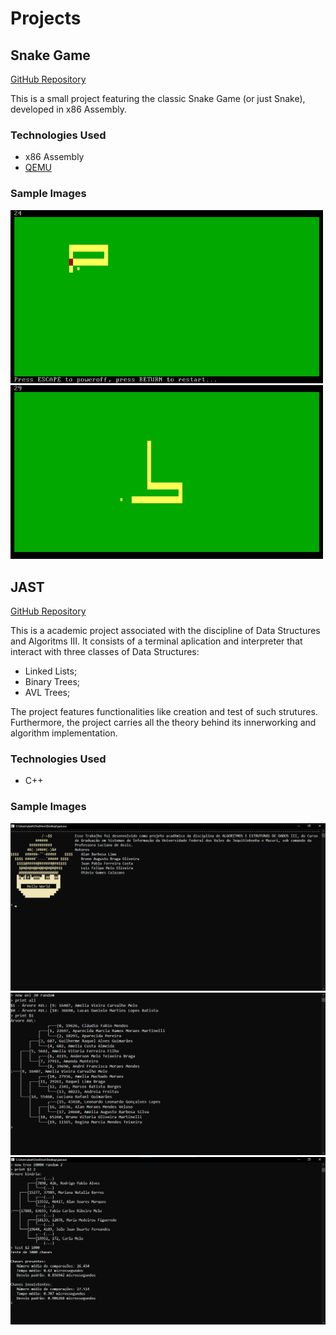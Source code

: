 # Projects

## Snake Game

[GitHub Repository](https://github.com/AlanLima287/snake)

This is a small project featuring the classic Snake Game (or just Snake), developed in x86 Assembly.

### Technologies Used

- x86 Assembly
- [QEMU](https://www.qemu.org)


### Sample Images

<img src="./assets/snake/snake-0.png" width="500">
<img src="./assets/snake/snake-1.png" width="500">

## JAST

[GitHub Repository](https://github.com/AlanLima287/Binary_Tree)

This is a academic project associated with the discipline of Data Structures and Algoritms III. It consists of a terminal aplication and interpreter that interact with three classes of Data Structures:

- Linked Lists;
- Binary Trees;
- AVL Trees;

The project features functionalities like creation and test of such strutures. Furthermore, the project carries all the theory behind its innerworking and algorithm implementation.

### Technologies Used

- C++

### Sample Images

![image](./assets/JAST/sample-0.png)
![image](./assets/JAST/sample-1.png)
![image](./assets/JAST/sample-2.png)
